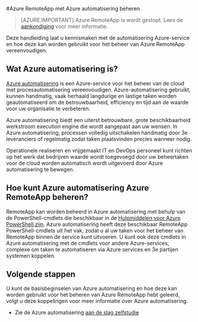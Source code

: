 <properties
    pageTitle="Azure RemoteApp met Azure automatisering beheren | Microsoft Azure"
    description="Meer informatie over hoe de automatisering Azure-service kan worden gebruikt voor het beheren van Azure RemoteApp."
    services="automation"
    documentationCenter=""
    authors="mgoedtel"
    manager="jwhit"
    editor=""/>

<tags
    ms.service="automation"
    ms.workload="tbd"
    ms.tgt_pltfrm="na"
    ms.devlang="na"
    ms.topic="article"
    ms.date="08/15/2016"
    ms.author="magoedte;csand"/>

#<a name="managing-azure-remoteapp-using-azure-automation"></a>Azure RemoteApp met Azure automatisering beheren

> [AZURE.IMPORTANT]
> Azure RemoteApp is wordt gestopt. Lees de [aankondiging](https://go.microsoft.com/fwlink/?linkid=821148) voor meer informatie.

Deze handleiding laat u kennismaken met de automatisering Azure-service en hoe deze kan worden gebruikt voor het beheer van Azure RemoteApp vereenvoudigen.

## <a name="what-is-azure-automation"></a>Wat Azure automatisering is?

[Azure automatisering](../automation/automation-intro.md) is een Azure-service voor het beheer van de cloud met procesautomatisering vereenvoudigen. Azure-automatisering gebruikt, kunnen handmatig, vaak herhaald langdurige en lastige taken worden geautomatiseerd om de betrouwbaarheid, efficiency en tijd aan de waarde voor uw organisatie te verbeteren.

Azure automatisering biedt een uiterst betrouwbare, grote beschikbaarheid werkstroom execution engine die wordt aangepast aan uw wensen. In Azure automatisering, processen volledig uitschakelen handmatig door 3e leveranciers of regelmatig zodat taken plaatsvinden precies wanneer nodig.

Operationele realiseren en vrijgemaakt IT en DevOps personeel kunt richten op het werk dat bedrijven waarde wordt toegevoegd door uw beheertaken voor de cloud worden automatisch wordt uitgevoerd door Azure automatisering te bewegen.


## <a name="how-can-azure-automation-help-manage-azure-remoteapp"></a>Hoe kunt Azure automatisering Azure RemoteApp beheren?

RemoteApp kan worden beheerd in Azure automatisering met behulp van de PowerShell-cmdlets die beschikbaar in de [Hulpmiddelen voor Azure PowerShell zijn](https://msdn.microsoft.com/library/azure/jj156055.aspx). Azure automatisering heeft deze beschikbaar RemoteApp PowerShell-cmdlets uit het vak, zodat u al uw taken voor het beheer van RemoteApp binnen de service kunt uitvoeren. U kunt ook deze cmdlets in Azure automatisering met de cmdlets voor andere Azure-services, complexe om taken te automatiseren via Azure services en 3e partijen systemen koppelen.


## <a name="next-steps"></a>Volgende stappen

U kunt de basisbeginselen van Azure automatisering en hoe deze kan worden gebruikt voor het beheren van Azure RemoteApp hebt geleerd, volgt u deze koppelingen voor meer informatie over Azure automatisering.

* Zie de Azure automatisering [aan de slag zelfstudie](../automation/automation-first-runbook-graphical.md)
